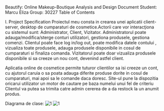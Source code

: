 Beautify: Online  Makeup-Boutique 
Analysis and Design Document
Student: Marcu Eliza
Group: 30227
Table of Contents

I.	Project Specification
Proiectul meu consta in crearea unei aplicatii client-server, desktop  de cumparaturi de cosmetice.Actorii care vor interacţiona cu sistemul sunt: Administrator, Client, Vizitator. 
Administratorul poate adauga/modifica/sterge conturi utilizatori, gestiona produsele, gestiona comenzi. 
Clientul poate face log in/log out, poate modifica datele contului , vizualiza toate produsele, adauga produsele disponibile in cosul de cumparaturi si finaliza comanda.
Vizitatorul poate doar vizualiza produsele disponibile  si sa creeze un nou cont, devenind astfel client.

Aplicatia online de cosmetice permite tuturor clientilor sa isi creeze un cont, cu ajutorul caruia o sa poata adauga diferite produse dorite in cosul de cumparaturi, mai apoi sa le comande daca doresc.
Site-ul pune la dispozitia oricarui utilizator un motor de cautare pe baza numelui unui fel de criteriu 
Clientul va putea sa trimita catre admin cererea de a da restock la un anumit produs.

Diagrama de clase:
![1](https://lh3.googleusercontent.com/pw/AMWts8AP6eqmZ48BFllbVm2wQFPeat38HVi2LlisOfai2A6j7z6DNeM_pUMu6L3wy1g_Hxav9xvdWxuDbOvNjgIv7i0Qj2pYKNeL8K5uJgzTY3hj4AwQVyqimF2lTxC9-6J-R7Ui-8D9hlMjFWrRGNsXgncFc6yk9wI9rBcuSVaxN8spNzK4MigRYnCQ6STpzzGBa282-Z3RLOizRdwgaNRMzhtAPGOjNw6d4LTofqoqphKAZdbrxf8QG32RI6XeQgk1Ovyz3vGoDO4PxVPVZir2HHtAEzYywCCK---JREP-e88btxZrXmNEWCrH0sMI5zWTh5PEz1sK-RCEVKav050fSEHUL4B49u7fWSUIQ4OhCKI90f1KOHaO6cfo42rFkmfMhZNSYCicCKScWQG5hjAtX0P_LAJY82Ko-7Lbmo8L7xKqyEbKECII2W0Yvj5KqrkCLYM3oyQ1c8MMfW6xgF-R4fJxpgmV3OY0bH-EzfWLhKusYeFQUUCb0Up2COf9wjCPeNjiJkiXwyErHaJD0CaeqFhaSw6bT0kA11KI1q1mNLCOSD-9UkNxzz7CKwFZs8JQg47zUueYwWOEpSO7FBUl-yxVqBrMaluxOeS_tLPSVmtdrcidciftUCVyc6SyNWqR1j8GkGa_4k-h__iReRiZDuAWlkkx2Xb5KBPz5QREzTgj_HIuAdoIyEX7XYQ-eo8vKjSy9mGrbVFTbSzItmLRRjz2EC0ZurQODlCRuy8wxuQAHMhCuZZhXbHH646V1hGeW3RZRUVVJaAbz9AxJALLgyqN5-H9jSjrPk7m-d7EZMzOYEwFqbQsH-oCC7Lg2jsODLKr2lh40GwbSenrQySJ8FYDiAiEHyIFOTnq0Z6WO7WAzJupGXg4NPZ_nudHYhS6eLkDeCemWdwDJIsG-cP0NvuNovHy32s2AbkvWuBcH8cDw49igbmNdMjny7Bbwij8=w1397-h729-no?authuser=0)
![1](https://lh3.googleusercontent.com/pw/AMWts8BBxBRDDt4zk-UpDRg-_qCcj2UTyRGhtK3Lkx7aoWihUfTW4JQXoRkTw4VPY9_hOz17yTGWMME1iW7zRbxAE1GPfFHJ8tjhD_dRiwnBj6EssoknuBvM2QTitcNn07MeSyrKWLTZHqaDpaI0WiSxN08kACJeUSlHmpEt6qu-5pHkPv_LvcI6UGT7EyJKr96F2evYTAMXzh3_XZt1hbN-Aq6XfkvEeMLpRTuX4lpC5shJE4DzBOTEQQMImOWQ5w5LhPwYofdMI0Sc5h3Z7RImiih4fDsgGApjvnVz9Hfh07dglg3sSP3gjoHq-7qu4gskxl3rJ7B3OhZHdUFWBbDozG3igr5qbJaIFQzI5dVR6YHpXpamDvbJzIRHb9Mmbhcdzb4K573dz0edA4tFeLHfjNRynBnZv9Rn9OmM0Cw9WFHqFK2_wV-Vq0EWvYxWb9pRuudxoKLw0Fzi-rWzqCaSaXVAuX-FAeUXXzfww0jsP7fv6pzP0FrTh3MpcJ0hqw2EJC-6UBD54onbI6YRFKu3T1hPrLte076-jvhMN1P7B--t5jaha0yzzNQBjDLBjaXsNGHXgl9UlFUG6BBpJpTU1fDzhUOXnD4pVDAi9sVfXNm5b0WjtROm2tZS2OtIIUMPV497k3gHMo2GuF6LIWmwNZWXPzUqvmu8P8XszI922HkJ1ODLfO23M68hRIamhLfSIODds-dIpsz_GMKLzIH3LokokjSzVnW3Xn3EUISEJJCoXYWxdIHdQUWKigiDdYPs7O-lEfckqjssW6XuIhuGbczP--tP1LTZMd8LuFqA2lM_QUboPaYhISUBOT6eh2VBaEZGHpC7gvkpK1e2xNNfoDE2ivo5EBFDrsoSndDX7xNl8hGJ2dUy4FcC2jSU5IxuUlmbrvWxV1B180mJ3MavMVESrqBkUA_0M-0XRDu75vsghXXHnnYhz3a0gEyJdq49=w1335-h844-no?authuser=0)


